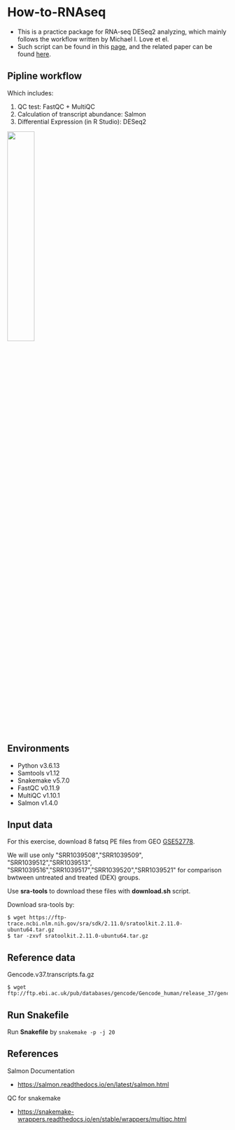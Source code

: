 # How-to-RNAseq
- This is a practice package for RNA-seq DESeq2 analyzing, which mainly follows the workflow written by Michael I. Love et el. 
- Such script can be found in this [page](https://github.com/mikelove/rnaseqGene/blob/master/vignettes/rnaseqGene.Rmd), and the related paper can be found [here](https://journals.plos.org/plosone/article?id=10.1371/journal.pone.0099625).

## Pipline workflow
Which includes:
1. QC test: FastQC + MultiQC
2. Calculation of transcript abundance: Salmon
3. Differential Expression (in R Studio): DESeq2

<img src="https://github.com/Tina04021997/How-To-RNAseq-exercise/blob/main/workflow.jpg" width="35%" height="35%">

## Environments
- Python v3.6.13
- Samtools v1.12
- Snakemake v5.7.0
- FastQC v0.11.9
- MultiQC v1.10.1
- Salmon v1.4.0

## Input data
For this exercise, download 8 fatsq PE files from GEO [GSE52778](https://www.ncbi.nlm.nih.gov/geo/query/acc.cgi?acc=GSE52778).

We will use only "SRR1039508","SRR1039509", "SRR1039512","SRR1039513", "SRR1039516","SRR1039517","SRR1039520","SRR1039521" for comparison bwtween untreated and treated (DEX) groups.

Use **sra-tools** to download these files with **download.sh** script.

Download sra-tools by:
```
$ wget https://ftp-trace.ncbi.nlm.nih.gov/sra/sdk/2.11.0/sratoolkit.2.11.0-ubuntu64.tar.gz
$ tar -zxvf sratoolkit.2.11.0-ubuntu64.tar.gz
```

## Reference data
Gencode.v37.transcripts.fa.gz
```
$ wget ftp://ftp.ebi.ac.uk/pub/databases/gencode/Gencode_human/release_37/gencode.v37.transcripts.fa.gz
```

## Run Snakefile
Run **Snakefile** by ```snakemake -p -j 20```

## References
Salmon Documentation
- https://salmon.readthedocs.io/en/latest/salmon.html

QC for snakemake
- https://snakemake-wrappers.readthedocs.io/en/stable/wrappers/multiqc.html 
